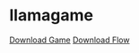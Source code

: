 # llamagame

[Download Game](https://github.com/SgtKnux/llamagame/raw/main/TheLlamaGame_20230616164602.zip)
[Download Flow](https://github.com/SgtKnux/llamagame/raw/main/LlamaGameSMSFlow_20230616161104.zip)
